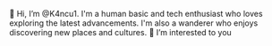 👋 Hi, I’m @K4ncu1. I'm a human basic and tech enthusiast who loves exploring the latest advancements. I'm also a wanderer who enjoys discovering new places and cultures. 👀 I’m interested to you

<!---
K4ncu1/K4ncu1 is a ✨ special ✨ repository because its `README.md` (this file) appears on your GitHub profile.
You can click the Preview link to take a look at your changes.
--->
